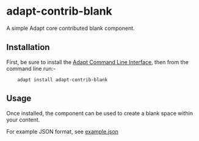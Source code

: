 adapt-contrib-blank
===================

A simple Adapt core contributed blank component.

Installation
------------

First, be sure to install the [Adapt Command Line Interface](https://github.com/cajones/adapt-cli), then from the command line run:-

		adapt install adapt-contrib-blank

Usage
-----
Once installed, the component can be used to create a blank space within your content.

For example JSON format, see [example.json](https://github.com/adaptlearning/adapt-contrib-blank/blob/master/example.json)
